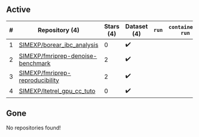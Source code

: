 ## Active
| # | Repository (4) | Stars (4) | Dataset (4) | `run` | `containers-run` |
| --- | --- | --- | --- | --- | --- |
| 1 | [SIMEXP/borear_ibc_analysis](https://github.com/SIMEXP/borear_ibc_analysis) | 0 | :heavy_check_mark: |  |  |
| 2 | [SIMEXP/fmriprep-denoise-benchmark](https://github.com/SIMEXP/fmriprep-denoise-benchmark) | 2 | :heavy_check_mark: |  |  |
| 3 | [SIMEXP/fmriprep-reproducibility](https://github.com/SIMEXP/fmriprep-reproducibility) | 2 | :heavy_check_mark: |  |  |
| 4 | [SIMEXP/ltetrel_gpu_cc_tuto](https://github.com/SIMEXP/ltetrel_gpu_cc_tuto) | 0 | :heavy_check_mark: |  |  |

## Gone
No repositories found!
